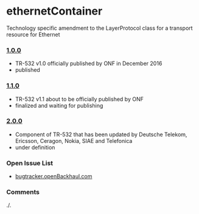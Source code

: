 # ethernetContainer
Technology specific amendment to the LayerProtocol class for a transport resource for Ethernet

### [1.0.0](../../tree/TR532v1_0)
- TR-532 v1.0 officially published by ONF in December 2016
- published

### [1.1.0](../../tree/TR532v1_1)
- TR-532 v1.1 about to be officially published by ONF
- finalized and waiting for publishing

### [2.0.0](../../tree/tsp)
- Component of TR-532 that has been updated by Deutsche Telekom, Ericsson, Ceragon, Nokia, SIAE and Telefonica
- under definition

### Open Issue List
- [bugtracker.openBackhaul.com](https://bugtracker.openBackhaul.com)

### Comments
./.
